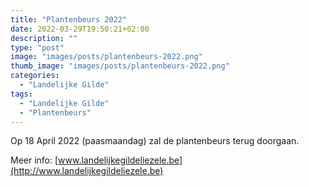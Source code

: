 ```yaml
---
title: "Plantenbeurs 2022"
date: 2022-03-29T19:50:21+02:00
description: ""
type: "post"
image: "images/posts/plantenbeurs-2022.png"
thumb_image: "images/posts/plantenbeurs-2022.png"
categories:
  - "Landelijke Gilde"
tags:
  - "Landelijke Gilde"
  - "Plantenbeurs"
---
```

Op 18 April 2022 (paasmaandag) zal de plantenbeurs terug doorgaan.

Meer info: [www.landelijkegildeliezele.be](http://www.landelijkegildeliezele.be)
